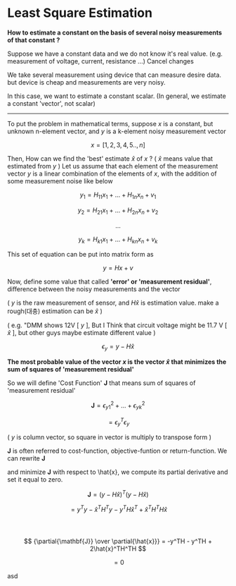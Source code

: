 # Least Square Estimation

**How to estimate a constant on the basis of several noisy measurements of that constant ?**

Suppose we have a constant data and we do not know it's real value. (e.g. measurement of voltage, current, resistance ...) Cancel changes

We take several measurement using device that can measure desire data. but device is cheap and measurements are very noisy.

In this case, we want to estimate a constant scalar. (In general, we estimate a constant 'vector', not scalar)

---

To put the problem in mathematical terms, suppose $x$ is a constant, but unknown n-element vector, and $y$ is a k-element noisy measurement vector

$$x = [1,2,3,4,5 .. ,n]$$

Then, How can we find the 'best' estimate $\hat{x}$ of $x$ ? ( $\hat{x}$ means value that estimated from $y$ )
Let us assume that each element of the measurement vector $y$ is a linear combination of the elements of $x$, with the addition of some measurement noise like below

$$ y_1 = H_{11} x_1 + ... + H_{1n} x_n + v_1 $$

$$ y_2 = H_{21} x_1 + ... + H_{2n} x_n + v_2 $$

$$ ... $$

$$ y_k = H_{k1} x_1 + ... + H_{kn} x_n + v_k $$

This set of equation can be put into matrix form as

$$ y = Hx + v $$

Now, define some value that called **'error' or 'measurement residual'**, difference between the noisy measurements and the vector 

( $y$ is the raw measurement of sensor, and $H\hat{x}$ is estimation value. make a rough(대충) estimation can be $\hat{x}$ )

( e.g. "DMM shows 12V [ $y$ ], But I Think that circuit voltage might be 11.7 V [ $\hat{x}$ ], but other guys maybe estimate different value )

$$ \epsilon_y = y - H \hat{x} $$

**The most probable value of the vector $x$ is the vector $\hat{x}$ that minimizes the sum of squares of 'measurement residual'**

So we will define 'Cost Function' **$\mathbf{J}$**  that means sum of squares of 'measurement residual' 

$$ \mathbf{J} = \epsilon_{y1}^2 + ... + \epsilon_{yk}^2 $$

$$ = \epsilon_{y}^T \epsilon_{y} $$ 

( $y$ is column vector, so square in vector is multiply to transpose form )
 
**$\mathbf{J}$** is often referred to cost-function, objective-funtion or return-function. We can rewrite **$\mathbf{J}$**

and minimize **$\mathbf{J}$** with respect to \hat{x}, we compute its partial derivative and set it equal to zero.

$$ \mathbf{J} = (y-H\hat{x})^T(y-H\hat{x}) $$

$$ = y^Ty - \hat{x}^TH^Ty - y^TH\hat{x}^T + \hat{x}^TH^TH\hat{x} $$ <br/><br/>

$$ {\partial{\mathbf{J}} \over \partial{\hat{x}}} = -y^TH - y^TH + 2\hat{x}^TH^TH $$

$$ = 0 $$

asd



